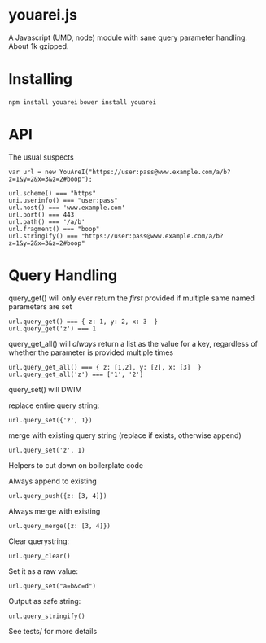 youarei.js
==========

A Javascript (UMD, node) module with sane query parameter handling. About 1k gzipped.

Installing
==========

`npm install youarei`
`bower install youarei`

API
===

The usual suspects

```
var url = new YouAreI("https://user:pass@www.example.com/a/b?z=1&y=2&x=3&z=2#boop");

url.scheme() === "https"
uri.userinfo() === "user:pass"
url.host() === 'www.example.com'
url.port() === 443
url.path() === '/a/b'
url.fragment() === "boop"
url.stringify() === "https://user:pass@www.example.com/a/b?z=1&y=2&x=3&z=2#boop"
```

Query Handling
==============

query_get() will only ever return the *first* provided if multiple same named parameters are set

```
url.query_get() === { z: 1, y: 2, x: 3  }
url.query_get('z') === 1
```

query_get_all() will *always* return a list as the value for a key, regardless of whether the parameter is provided multiple times

```
url.query_get_all() === { z: [1,2], y: [2], x: [3]  }
url.query_get_all('z') === ['1', '2']
```

query_set() will DWIM

replace entire query string:

`url.query_set({'z', 1})`

merge with existing query string (replace if exists, otherwise append)

`url.query_set('z', 1)`


Helpers to cut down on boilerplate code

Always append to existing

`url.query_push({z: [3, 4]})`

Always merge with existing

`url.query_merge({z: [3, 4]})`

Clear querystring:

`url.query_clear()`

Set it as a raw value:

`url.query_set("a=b&c=d")`

Output as safe string:

`url.query_stringify()`

See tests/ for more details
